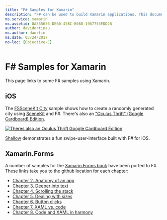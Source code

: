 ```yaml
---
title: "F# Samples for Xamarin"
description: "F# can be used to build Xamarin applications. This document links to various iOS, Mac, and Xamarin.Forms sample Xamarin app projects written in F#."
ms.service: xamarin
ms.assetid: 8A355636-DE60-45BC-B988-1967755FDD28
author: davidortinau
ms.author: daortin
ms.date: 03/24/2017
no-loc: [Objective-C]
---
```


# F# Samples for Xamarin

This page links to some F# samples using Xamarin.

## iOS

The [FSSceneKit City](/samples/xamarin/ios-samples/ios8-fsscenekit/) sample shows how to
create a randomly generated city using [SceneKit](xref:SceneKit)
and F#. There's also an ["Oculus Thrift" (Google Cardboard) Edition](/samples/xamarin/ios-samples/ios8-scenekitfsharp/).

[![Theres also an Oculus Thrift Google Cardboard Edition](samples-images/fxscenekit-sml.png)](samples-images/fxscenekit.png#lightbox)

[Shallow](https://github.com/dvdsgl/shallow) demonstrates a fun
swipe-user-interface built with F# for iOS.

## Xamarin.Forms

A number of samples for the [Xamarin.Forms book](~/xamarin-forms/creating-mobile-apps-xamarin-forms/index.md)
have been ported to F#. These links take you to the github location for each chapter:

- [Chapter 2. Anatomy of an app](https://github.com/xamarin/xamarin-forms-book-samples/tree/master/Chapter02/FS)
- [Chapter 3. Deeper into text](https://github.com/xamarin/xamarin-forms-book-samples/tree/master/Chapter03/FS)
- [Chapter 4. Scrolling the stack](https://github.com/xamarin/xamarin-forms-book-samples/tree/master/Chapter04/FS)
- [Chapter 5. Dealing with sizes](https://github.com/xamarin/xamarin-forms-book-samples/tree/master/Chapter05/FS)
- [Chapter 6. Button clicks](https://github.com/xamarin/xamarin-forms-book-samples/tree/master/Chapter06/FS)
- [Chapter 7. XAML vs. code](https://github.com/xamarin/xamarin-forms-book-samples/tree/master/Chapter07/FS/CodePlusXaml)
- [Chapter 8. Code and XAML in harmony](https://github.com/xamarin/xamarin-forms-book-samples/tree/master/Chapter08/FS/XamlKeypad)